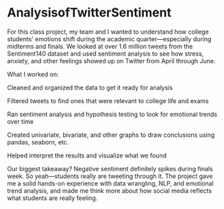 # AnalysisofTwitterSentiment

For this class project, my team and I wanted to understand how college students' emotions shift during the academic quarter—especially during midterms and finals. We looked at over 1.6 million tweets from the Sentiment140 dataset and used sentiment analysis to see how stress, anxiety, and other feelings showed up on Twitter from April through June.

What I worked on:

Cleaned and organized the data to get it ready for analysis

Filtered tweets to find ones that were relevant to college life and exams

Ran sentiment analysis and hypothesis testing to look for emotional trends over time

Created univariate, bivariate, and other graphs to draw conclusions using pandas, seaborn, etc.

Helped interpret the results and visualize what we found

Our biggest takeaway? Negative sentiment definitely spikes during finals week. So yeah—students really are tweeting through it. The project gave me a solid hands-on experience with data wrangling, NLP, and emotional trend analysis, and made me think more about how social media reflects what students are really feeling.

